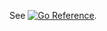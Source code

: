 See [![Go Reference](https://pkg.go.dev/badge/github.com/adhimaswaskita/client_golang/prometheus.svg)](https://pkg.go.dev/github.com/adhimaswaskita/client_golang/prometheus).
